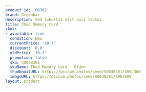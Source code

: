 ```yaml
---
product_id: '00382'
brand: Greenbar
description: Sed lobortis elit quis lectus.
title: Thud Memory Card
skus:
- available: true
  condition: New
  currentPrice: '39.7'
  discount: '0.0'
  oldPrice: '39.7'
  promotion: false
  sku: S0038201
  skuName: Thud Memory Card - Olden
  thumbnailURL: https://picsum.photos/seed/S0038201/300/300
  imageURL: https://picsum.photos/seed/S0038201/600/600
layout: product
---
```

